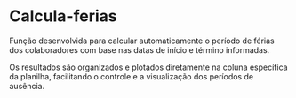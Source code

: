 # Calcula-ferias

Função desenvolvida para calcular automaticamente o período de férias dos colaboradores com base nas datas de início e término informadas.

Os resultados são organizados e plotados diretamente na coluna específica da planilha, facilitando o controle e a visualização dos períodos de ausência.